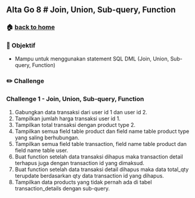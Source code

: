 ## Alta Go 8 # Join, Union, Sub-query, Function

### 🏠 [back to home](https://github.com/alterra-academy/golang-class)

### 🎯 Objektif

- Mampu untuk menggunakan statement SQL DML (Join, Union, Sub-query, Function)

### ✏️ Challenge

### Challenge 1 - Join, Union, Sub-query, Function

1. Gabungkan data transaksi dari user id 1 dan user id 2.
2. Tampilkan jumlah harga transaksi user id 1.
3. Tampilkan total transaksi dengan product type 2.
4. Tampilkan semua field table product dan field name table product type yang saling berhubungan.
5. Tampilkan semua field table transaction, field name table product dan field name table user.
6. Buat function setelah data transaksi dihapus maka transaction detail terhapus juga dengan transaction id yang dimaksud.
7. Buat function setelah data transaksi detail dihapus maka data total_qty terupdate berdasarkan qty data transaction id yang dihapus.
8. Tampilkan data products yang tidak pernah ada di tabel transaction_details dengan sub-query.